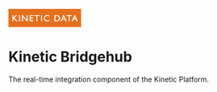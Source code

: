 ![Source Icon](thumbnail.png)
# Kinetic Bridgehub
The real-time integration component of the Kinetic Platform.
